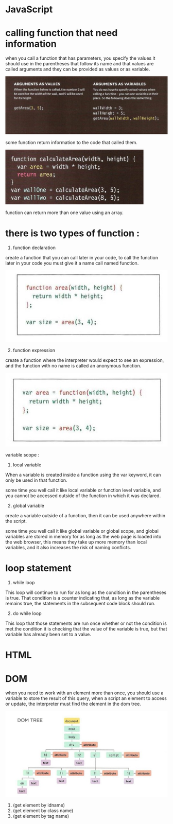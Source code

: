 # JavaScript

# calling function that need information

when you call a function that has parameters, you specify the values it should use in the parentheses that follow its name and that values are called arguments and they can be provided as values or as variable.

<img src="IMAGE/201/function0.jpg">

some function return information to the code that called them.

<img src="IMAGE/201/function1.jpg">

function can return more than one value using an array.



# there is two types of function :

1. function declaration

create a function that you can call later in your code, to call the function later in your code you must give it a name call named function.

<img src="IMAGE/201/function2.jpg">

2. function expression

create a function where the interpreter would expect to see an expression, and the function with no name is called an anonymous function.

<img src="IMAGE/201/function3.jpg">

variable scope :

1. local variable

When a variable is created inside a function using the var keyword, it can only be used in that function.

some time you well call it like local variable or function level variable, and you cannot be accessed outside of the function in which it was declared.

2. global variable

create a variable outside of a function, then it can be used anywhere within the script.

some time you well call it like global variable or global scope, and global variables are stored in memory for as long as the web page is loaded into the web browser, this means they take up more memory than local variables, and it also increases the risk of naming conflicts.

# loop statement

1. while loop

This loop will continue to run for as long as the condition in
the parentheses is true. That condition is a counter indicating that, as long as the variable remains true, the statements in the subsequent code block should run.

2. do while loop

This loop that those statements are run once whether or not the condition is met.the condition it is checking that the
value of the variable is true, but that variable has already been set to a value.

# HTML

# DOM

when you need to work with an element more than once, you should use a variable to store the result of this query, when a script an element to access or update, the interpreter must find the element in the dom tree.

<img src="IMAGE/201/dom tree.jpg">

1. (get element by idname)
2. (get element by class name)
3. (get element by tag name)

